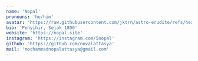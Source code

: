```yaml
---
name: 'Nopal'
pronouns: 'he/him'
avatar: 'https://raw.githubusercontent.com/jktrn/astro-erudite/refs/heads/main/public/static/profile.webp'
bio: 'Penyihir, Sejak 1890'
website: 'https://nopal.site'
instagram: 'https://instagram.com/5nopal'
github: 'https://github.com/novalattasya'
mail: 'mochammadnopalattasya@gmail.com'
---
```

